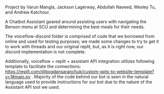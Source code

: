Project by Varun Mangla, Jackson Lagerway, Abdullah Naveed, Wesley Tu, and Andrew Katchour.

A Chatbot Assistant geared around assisting users with navigating the Benson menu at SCU and determining the best meals for their needs.

The voiceflow-discord folder is comprised of code that we borrowed from online and used for testing purposes; we made some changes to try to get it to work with threads and our original replit, but, as it is right now, our discord implementation is not complete.

Additionally, voiceflow + replit + assistant API integration utilizes following template to facilitate the connections: https://replit.com/@bogdansaranchuk/custom-gpts-to-website-template?v=1#main.py . Majority of the code behind our bot is seen in the natural language used to provide instructions for our bot due to the nature of the Assistant API tool we used. 

